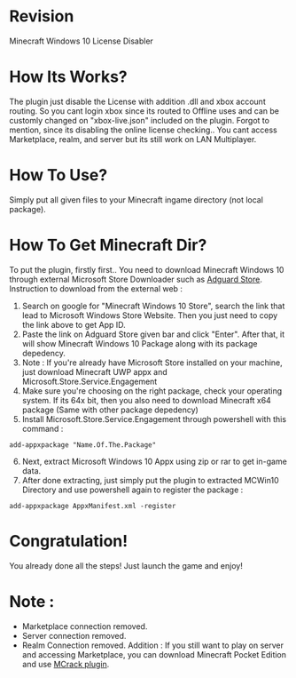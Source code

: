 # Revision
Minecraft Windows 10 License Disabler

# How Its Works?
The plugin just disable the License with addition .dll and xbox account routing. So you cant login xbox since its routed to Offline uses and can be customly changed on "xbox-live.json" included on the plugin.
Forgot to mention, since its disabling the online license checking.. You cant access Marketplace, realm, and server but its still work on LAN Multiplayer.

# How To Use?
Simply put all given files to your Minecraft ingame directory (not local package).

# How To Get Minecraft Dir?
To put the plugin, firstly first.. You need to download Minecraft Windows 10 through external Microsoft Store Downloader such as [Adguard Store](https://store.rg-adguard.net/). Instruction to download from the external web :
1. Search on google for "Minecraft Windows 10 Store", search the link that lead to Microsoft Windows Store Website. Then you just need to copy the link above to get App ID.
2. Paste the link on Adguard Store given bar and click "Enter". After that, it will show Minecraft Windows 10 Package along with its package depedency.
3. Note : If you're already have Microsoft Store installed on your machine, just download Minecraft UWP appx and Microsoft.Store.Service.Engagement
4. Make sure you're choosing on the right package, check your operating system. If its 64x bit, then you also need to download Minecraft x64 package (Same with other package depedency)
5. Install Microsoft.Store.Service.Engagement through powershell with this command : 
```
add-appxpackage "Name.Of.The.Package"
```
6. Next, extract Microsoft Windows 10 Appx using zip or rar to get in-game data.
7. After done extracting, just simply put the plugin to extracted MCWin10 Directory and use powershell again to register the package : 
```
add-appxpackage AppxManifest.xml -register
```

# Congratulation!
You already done all the steps! Just launch the game and enjoy!

# Note :
- Marketplace connection removed.
- Server connection removed.
- Realm Connection removed.
Addition : If you still want to play on server and accessing Marketplace, you can download Minecraft Pocket Edition and use [MCrack plugin](https://github.com/Yuuki-kito/MCrack).
